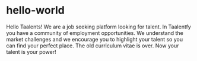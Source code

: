 # hello-world
Hello Taalents!
We are a job seeking platform looking for talent. 
In Taalentfy you have a community of employment opportunities. We understand the market challenges and we encourage you to highlight your talent so you can find your perfect place. 
The old curriculum vitae is over. Now your talent is your power!
